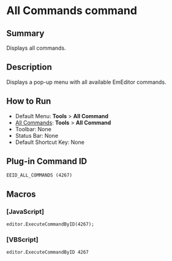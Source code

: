 # All Commands command

## Summary

Displays all commands.

## Description

Displays a pop-up menu with all available EmEditor commands.

## How to Run

- Default Menu: **Tools** \> **All Command**
- [All Commands](all_commands): **Tools** > **All Command**
- Toolbar: None
- Status Bar: None
- Default Shortcut Key: None

## Plug-in Command ID

```
EEID_ALL_COMMANDS (4267)```

## Macros

### \[JavaScript\]

```
editor.ExecuteCommandByID(4267);
```

### \[VBScript\]

```
editor.ExecuteCommandByID 4267
```
